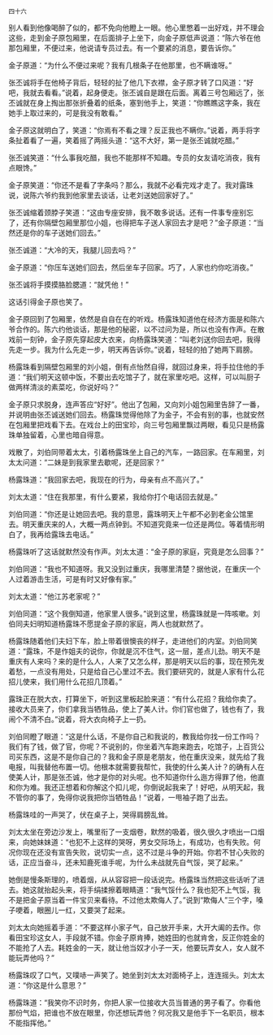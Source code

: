     四十六 

   别人看到他像喝醉了似的，都不免向他瞪上一眼。他心里憋着一出好戏，并不理会这些，走到金子原包厢里，在后面排子上坐下，向金子原低声说道：“陈六爷在他那包厢里，不便过来，他说请专员过去。有一个要紧的消息，要告诉你。”

   金子原道：“为什么不便过来呢？我有几根条子在他那里，也不瞒谁呀。”

   张丕诚将手在他椅子背后，轻轻的扯了他几下衣襟，金子原才转了口风道：“好吧，我就去看看。”说着，起身便走。张丕诚自是跟在后面。离着三号包厢远了，张丕诚就在身上掏出那张折叠着的纸条，塞到他手上，笑道：“你瞧瞧这字条，我在她手上取过来的，可是我没有敢看。”

   金子原这就明白了，笑道：“你焉有不看之理？反正我也不瞒你。”说着，两手将字条扯着看了一遍，笑着摇了两摇头道：“这不大好，第一是张丕诚就吃醋。”

   张丕诚笑道：“什么事我吃醋，我也不能那样不知趣。专员的女友请吃消夜，我有点眼馋。”

   金子原笑道：“你还不是看了字条吗？那么，我就不必看完戏才走了。我对露珠说，说陈六爷约我到他家里去谈话，让老刘送她回家好了。”

   张丕诚缩着颈脖子笑道：“这由专座安排，我不敢多说话。还有一件事专座别忘了，还有你隔壁包厢里那位小姐，也得把车子送人家回去才是吧？”金子原道：“当然还是你的车子送她们回去。”

   张丕诚道：“大冷的天，我腿儿回去吗？”

   金子原道：“你压车送她们回去，然后坐车子回家。巧了，人家也约你吃消夜。”

   张丕诚将手摸摸胳脸腮道：“就凭他！”

   这话引得金子原也笑了。

   金子原回到了包厢里，依然是自自在在的听戏。杨露珠知道他在经济方面是和陈六爷合作的。陈六约他谈话，那是他的秘密，以不过问为是，所以也没有作声。在散戏前一刻钟，金子原先穿起皮大衣来，向杨露珠笑道：“叫老刘送你回去吧，我得先走一步。我为什么先走一步，明天再告诉你。”说着，轻轻的拍了她两下肩膀。

   杨露珠看到隔壁包厢里的刘小姐，倒有点怡然自得，就回过身来，将手拉住他的手道：“我们明天这顿中饭，不要出去吃馆子了，就在家里吃吧。这样，可以叫厨子做两样清淡的素菜吃，你说好吗？”

   金子原只求脱身，连声答应“好好”。他出了包厢，又向刘小姐包厢里告辞了一番，并说明由张丕诚送她们回去。杨露珠觉得他除了为金子，不会有别的事，也就安然在包厢里把戏看下去。在戏台上的田宝珍，向三号包厢里飘过两眼，看见只是杨露珠单独留着，心里也暗自得意。

   戏散了，刘伯同带着太太，引着杨露珠坐上自己的汽车，一路回家。在车厢里，刘太太问道：“二妹是到我家里去歇呢，还是回家？”

   杨露珠道：“我回家去吧，我现在的行为，母亲有点不高兴了。”

   刘太太道：“住在我那里，有什么要紧，我给你打个电话回去就是。”

   刘伯同道：“你还是让她回去吧。我的意思，露珠明天上午都不必到老金公馆里去。明天重庆来的人，大概一两点钟到。不知道究竟来一位还是两位。等着情形明白了，我再给露珠去电话。”

   杨露珠听了这话就默然没有作声。刘太太道：“金子原的家庭，究竟是怎么回事？”

   刘伯同道：“我也不知道呀。我又没到过重庆，我哪里清楚？据他说，在重庆一个人过着游击生活，可是有时又好像有家。”

   刘太太道：“他江苏老家呢？”

   刘伯同道：“这个我倒知道，他家里人很多。”说到这里，杨露珠就是一阵咳嗽。刘伯同夫妇明知道杨露珠不愿提金子原的家庭，两人也就默然了。

   杨露珠随着他们夫妇下车，脸上带着很懊丧的样子，走进他们的内室。刘伯同笑道：“露珠，不是作姐夫的说你，你就是沉不住气，这一层，差点儿劲。明天不是重庆有人来吗？来的是什么人，人来了又怎么样，那是明天以后的事，现在预先发着愁，一点没有用处，只是给自己心里过不去。我们要研究的，就是人家有什么花招儿使来，我们用什么花招几顶着。”

   露珠正在脱大衣，打算坐下，听到这里板起脸来道：“有什么花招？我给你卖了。接收大员来了，你们拿我当牺牲品，使上了美人计。你们官也做了，钱也有了，我闹个不清不白。”说着，将大衣向椅子上一扔。

   刘伯同瞪了眼道：“这是什么话，不是你自己和我说的，教我给你找一份工作吗？我们有了钱，做了官，你呢？不说别的，你坐着汽车跑来跑去，吃馆子，上百货公司买东西，这是不是你自己的？我和金子原是老朋友，他在重庆没来，就先给了我电报，叫我替他布置一切。他根本就需要我帮忙，我使的什么美人计？的确有人在使美人计，那是张丕诚，他才是你的对头呢。也不知道你什么迤方得罪了他，他直和你为难。我还正想着和你解这个扣儿呢，你倒说起我来了！好吧，从明天起，我不管你的事了，免得你说我把你当牺牲品！”说着，一甩袖子跑了出去。

   杨露珠哇的一声哭了，伏在桌子上，哭得肩膀乱耸。

   刘太太坐在旁边沙发上，嘴里衔了一支烟卷，默然的吸着，很久很久才喷出一口烟来，向她妹妹道：“也犯不上这样的哭呀，男女交际场上，有成功，也有失败。何况你现在还没有宣告失败，说切实一点，这不过是斗争的开始。你若不甘心失败的话，正应当奋斗，还未知鹿死谁手呢，为什么未战就先自气馁，哭了起来。”

   她倒是慢条斯理的，喷着烟，从从容容把一段话说完。杨露珠当然把这些话听了进去。她这就抬起头来，将手绢揉擦着眼睛道：“我气馁什么？我也犯不上气馁，我不是把金子原当着一件宝贝来看待。不过他太欺侮人了。”说到“欺侮人”三个字，嗓子哽着，眼圈儿一红，又要哭了起来。

   刘太太向她摇着手道：“不要这样小家子气，自己放开手来，大开大阖的去作。你看田宝珍这女人，手段就不错。你金子原肯捧，她姓田的也就肯舍，反正你姓金的不能抢了人去。耗姓金的一天，就让他当奴才小子一天，他要玩弄女人，女人就不能玩弄他吗？”

   杨露珠叹了口气，又噗哧一声笑了。她坐到刘太太对面椅子上，连连摇头。刘太太道：“你这是什么意思？”

   杨露珠道：“我笑你不识时务，你把人家一位接收大员当普通的男子看了。你看他那份气焰，把谁也不放在眼里，你还想玩弄他？何况我又是他手下一名职员，根本不能指挥他。”

